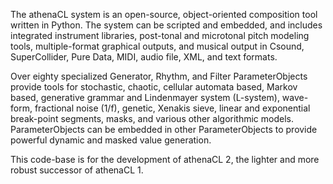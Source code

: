 The athenaCL system is an open-source, object-oriented composition tool written in Python. The system can be scripted and embedded, and includes integrated instrument libraries, post-tonal and microtonal pitch modeling tools, multiple-format graphical outputs, and musical output in Csound, SuperCollider, Pure Data, MIDI, audio file, XML, and text formats.

Over eighty specialized Generator, Rhythm, and Filter ParameterObjects provide tools for stochastic, chaotic, cellular automata based, Markov based, generative grammar and Lindenmayer system (L-system), wave-form, fractional noise (1/f), genetic, Xenakis sieve, linear and exponential break-point segments, masks, and various other algorithmic models. ParameterObjects can be embedded in other ParameterObjects to provide powerful dynamic and masked value generation.

This code-base is for the development of athenaCL 2, the lighter and more robust successor of athenaCL 1.